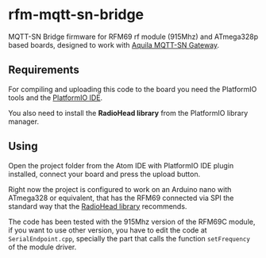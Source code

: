 # rfm-mqtt-sn-bridge

MQTT-SN Bridge firmware for RFM69 rf module (915Mhz) and ATmega328p based boards, designed to work with [Aquila MQTT-SN Gateway](https://github.com/Rodmg/aquila-mqtt-sn-gateway).

## Requirements

For compiling and uploading this code to the board you need the PlatformIO tools and the [PlatformIO IDE](http://platformio.org/get-started).

You also need to install the **RadioHead library** from the PlatformIO library manager.

## Using

Open the project folder from the Atom IDE with PlatformIO IDE plugin installed, connect your board and press the upload button.

Right now the project is configured to work on an Arduino nano with ATmega328 or equivalent, that has the RFM69 connected via SPI the standard way that the [RadioHead library](http://www.airspayce.com/mikem/arduino/RadioHead/) recommends.

The code has been tested with the 915Mhz version of the RFM69C module, if you want to use other version, you have to edit the code at ``SerialEndpoint.cpp``, specially the part that calls the function ``setFrequency`` of the module driver.

